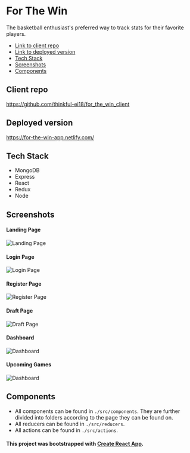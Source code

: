 # For The Win
The basketball enthusiast's preferred way to track stats for their favorite players.

- [Link to client repo](#client-repo)
- [Link to deployed version](#deployed-version)
- [Tech Stack](#tech-stack)
- [Screenshots](#screenshots)
- [Components](#components)


## Client repo
  https://github.com/thinkful-ei18/for_the_win_client

## Deployed version
  https://for-the-win-app.netlify.com/


## Tech Stack
  - MongoDB
  - Express
  - React
  - Redux
  - Node


## Screenshots
 
  #### Landing Page
  ![Landing Page](src/images/FTW_Landing_Page.png?raw=true "Landing Page")

  #### Login Page
  ![Login Page](src/images/FTW_Login.png?raw=true "Login Page")

  #### Register Page
  ![Register Page](src/images/FTW_Register.png?raw=true "Register Page")

  #### Draft Page
  ![Draft Page](src/images/FTW_Draft.png?raw=true "Draft Page")

  #### Dashboard
  ![Dashboard](src/images/FTW_Dashboard.png?raw=true "Dashboard")

  #### Upcoming Games
  ![Dashboard](src/images/FTW_Games.png?raw=true "Games")


## Components
  - All components can be found in `./src/components`. They are further divided into folders according to the page they can be found on.
  - All reducers can be found in `./src/reducers`.
  - All actions can be found in `./src/actions`.


#### This project was bootstrapped with [Create React App](https://github.com/facebookincubator/create-react-app).
